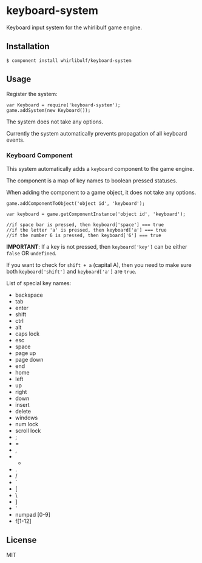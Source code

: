 
# keyboard-system

Keyboard input system for the whirlibulf game engine.

## Installation

    $ component install whirlibulf/keyboard-system

## Usage

Register the system:

    var Keyboard = require('keyboard-system');
    game.addSystem(new Keyboard());

The system does not take any options.

Currently the system automatically prevents propagation of all keyboard events.

### Keyboard Component

This system automatically adds a `keyboard` component to the game engine.

The component is a map of key names to boolean pressed statuses.

When adding the component to a game object, it does not take any options.

    game.addComponentToObject('object id', 'keyboard');

    var keyboard = game.getComponentInstance('object id', 'keyboard');

    //if space bar is pressed, then keyboard['space'] === true
    //if the letter 'a' is pressed, then keyboard['a'] === true
    //if the number 6 is pressed, then keyboard['6'] === true

**IMPORTANT**: If a key is not pressed, then `keyboard['key']` can be either `false` OR `undefined`.

If you want to check for `shift + a` (capital A), then you need to make sure both
`keyboard['shift']` and `keyboard['a']` are `true`.

List of special key names:

* backspace
* tab
* enter
* shift
* ctrl
* alt
* caps lock
* esc
* space
* page up
* page down
* end
* home
* left
* up
* right
* down
* insert
* delete
* windows
* num lock
* scroll lock
* ;
* =
* ,
* -
* .
* /
* `
* [
* \
* ]
* '
* numpad [0-9]
* f[1-12]


## License

  MIT

